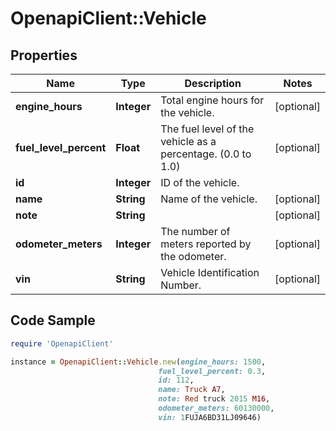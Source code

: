 # OpenapiClient::Vehicle

## Properties
Name | Type | Description | Notes
------------ | ------------- | ------------- | -------------
**engine_hours** | **Integer** | Total engine hours for the vehicle. | [optional] 
**fuel_level_percent** | **Float** | The fuel level of the vehicle as a percentage. (0.0 to 1.0) | [optional] 
**id** | **Integer** | ID of the vehicle. | 
**name** | **String** | Name of the vehicle. | [optional] 
**note** | **String** |  | [optional] 
**odometer_meters** | **Integer** | The number of meters reported by the odometer. | [optional] 
**vin** | **String** | Vehicle Identification Number. | [optional] 

## Code Sample

```ruby
require 'OpenapiClient'

instance = OpenapiClient::Vehicle.new(engine_hours: 1500,
                                 fuel_level_percent: 0.3,
                                 id: 112,
                                 name: Truck A7,
                                 note: Red truck 2015 M16,
                                 odometer_meters: 60130000,
                                 vin: 1FUJA6BD31LJ09646)
```


